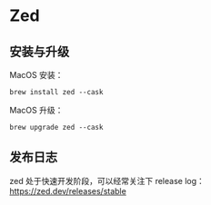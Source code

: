 # Zed

## 安装与升级

MacOS 安装：

```cb
brew install zed --cask
```

MacOS 升级：

```cb
brew upgrade zed --cask
```

## 发布日志

zed 处于快速开发阶段，可以经常关注下 release log：https://zed.dev/releases/stable
